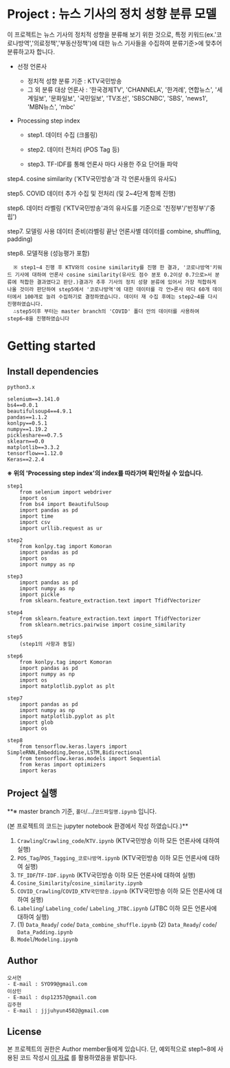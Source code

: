 # Project : 뉴스 기사의 정치 성향 분류 모델

이 프로젝트는 뉴스 기사의 정치적 성향을 분류해 보기 위한 것으로, 특정 키워드(ex.'코로나방역','의료정책','부동산정책')에 대한 뉴스 기사들을 수집하여 분류기준>에 맞추어 분류하고자 합니다.

* 선정 언론사
    * 정치적 성향 분류 기준 : KTV국민방송
    * 그 외 분류 대상 언론사 :  '한국경제TV', 'CHANNELA', '한겨례', 연합뉴스', '세계일보', '문화일보', '국민일보', 'TV조선', 'SBSCNBC', 'SBS', 'news1', 'MBN뉴스', 'mbc'  

* Processing step index
   * step1. 데이터 수집 (크롤링)

   * step2. 데이터 전처리 (POS Tag 등)

   * step3. TF-IDF를 통해 언론사 마다 사용한 주요 단어들 파악

step4. cosine similarity ('KTV국민방송'과 각 언론사들의 유사도)

step5. COVID 데이터 추가 수집 및 전처리 (및 2~4단계 함께 진행)

step6. 데이터 라벨링 ('KTV국민방송'과의 유사도를 기준으로 '친정부'/'반정부'/'중립')

step7. 모델링 사용 데이터 준비(라벨링 끝난 언론사별 데이터를 combine, shuffling, padding) 

step8. 모델적용 (성능평가 포함)

      ※ step1~4 진행 후 KTV와의 cosine similarity를 진행 한 결과, '코로나방역'키워드 기사에 대하여 언론사 cosine similarity(유사도 점수 분포 0.2이상 0.7으로>서 분류에 적합한 결과였다고 판단.)결과가 추후 기사의 정치 성향 분류에 있어서 가장 적합하게 나올 것이라 판단하여 step5에서 '코로나방역'에 대한 데이터를 각 언>론사 마다 60개 데이터에서 100개로 늘려 수집하기로 결정하였습니다. 데이터 재 수집 후에는 step2~4를 다시 진행하였습니다.
      ∴step5이후 부터는 master branch의 'COVID' 폴더 안의 데이터를 사용하여 step6~8을 진행하였습니다



# Getting started
## Install dependencies
```
python3.x

selenium==3.141.0
bs4==0.0.1
beautifulsoup4==4.9.1
pandas==1.1.2
konlpy==0.5.1
numpy==1.19.2
pickleshare==0.7.5
sklearn==0.0
matplotlib==3.3.2
tensorflow==1.12.0
Keras==2.2.4
```


**※ 위의 'Processing step index'의 index를 따라가며 확인하실 수 있습니다.**


    step1
        from selenium import webdriver
        import os
        from bs4 import BeautifulSoup
        import pandas as pd
        import time
        import csv
        import urllib.request as ur

    step2
        from konlpy.tag import Komoran
        import pandas as pd
        import os
        import numpy as np

    step3
        import pandas as pd
        import numpy as np
        import pickle
        from sklearn.feature_extraction.text import TfidfVectorizer

    step4
        from sklearn.feature_extraction.text import TfidfVectorizer
        from sklearn.metrics.pairwise import cosine_similarity
        
    step5
        (step1의 사항과 동일)
     
    step6
        from konlpy.tag import Komoran
        import pandas as pd
        import numpy as np
        import os
        import matplotlib.pyplot as plt
 
    step7
        import pandas as pd
        import numpy as np
        import matplotlib.pyplot as plt
        import glob
        import os

    step8
        from tensorflow.keras.layers import SimpleRNN,Embedding,Dense,LSTM,Bidirectional
        from tensorflow.keras.models import Sequential
        from keras import optimizers
        import keras

## Project 실행
**※ master branch 기준, `폴더`/.../`코드파일명.ipynb` 입니다.

(본 프로젝트의 코드는 jupyter notebook 환경에서 작성 하였습니다.)**

  1. `Crawling`/`Crawling_code`/`KTV.ipynb` (KTV국민방송 이하 모든 언론사에 대하여 실행)
  2. `POS_Tag`/`POS_Tagging_코로나방역.ipynb` (KTV국민방송 이하 모든 언론사에 대하여 실행)
  3. `TF_IDF`/`TF-IDF.ipynb` (KTV국민방송 이하 모든 언론사에 대하여 실행)
  4. `Cosine_Similarity`/`cosine_similarity.ipynb`
  5. `COVID_Crawling`/`COVID_KTV국민방송.ipynb` (KTV국민방송 이하 모든 언론사에 대하여 실행)
  6. `Labeling`/ `Labeling_code`/ `Labeling_JTBC.ipynb` (JTBC 이하 모든 언론사에 대하여 실행)
  7. (1) `Data_Ready`/ `code`/ `Data_combine_shuffle.ipynb`
     (2) `Data_Ready`/ `code`/ `Data_Padding.ipynb`
  8.  `Model`/`Modeling.ipynb `


## Author
    오서연
    - E-mail : SYO99@gmail.com
    이상민
    - E-mail : dsp12357@gmail.com
    김주현
    - E-mail : jjjuhyun4502@gmail.com

## License
 본 프로젝트의 권한은 Author member들에게 있습니다. 
 단, 예외적으로 step1~8에 사용된 코드 작성시 [이 자료](https://wikidocs.net/book/2155) 를 활용하였음을 밝힙니다.
                                                                         